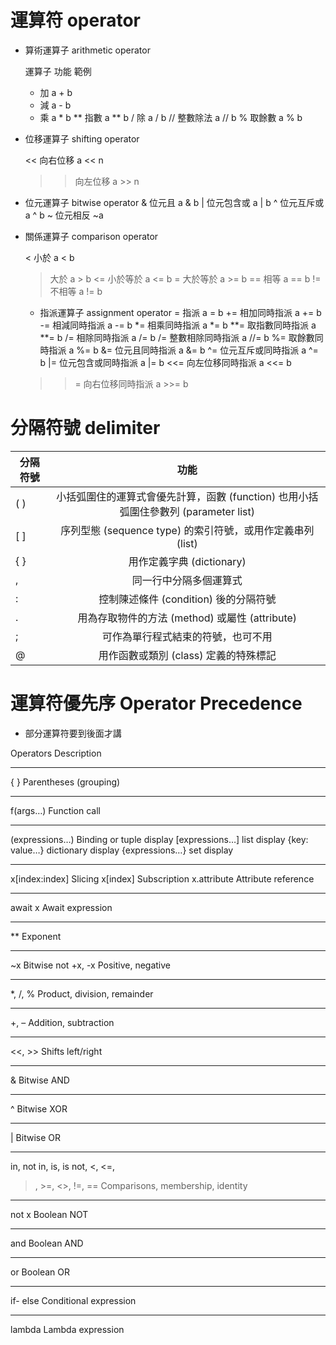 # 運算符 operator
* 算術運算子 arithmetic operator

	運算子	功能	範例
	+	加	a + b
	-	減	a - b
	*	乘	a * b
	**	指數	a ** b
	/	除	a / b
	//	整數除法	a // b
	%	取餘數	a % b

* 位移運算子 shifting operator

	<<	向右位移	a << n
	>>	向左位移	a >> n

* 位元運算子 bitwise operator
	&	位元且	a & b
	|	位元包含或	a | b
	^	位元互斥或	a ^ b
	~	位元相反	~a
	
* 關係運算子 comparison operator

	<	小於	a < b
	>	大於	a > b
	<=	小於等於	a <= b
	>=	大於等於	a >= b
	==	相等	a == b
	!=	不相等	a != b
	
	* 指派運算子 assignment operator
	=	指派	a = b
	+=	相加同時指派	a += b
	-=	相減同時指派	a -= b
	*=	相乘同時指派	a *= b
	**=	取指數同時指派	a **= b
	/=	相除同時指派	a /= b
	/=	整數相除同時指派	a //= b
	%=	取餘數同時指派	a %= b
	&=	位元且同時指派	a &= b
	^=	位元互斥或同時指派	a ^= b
	|=	位元包含或同時指派	a |= b
	<<=	向左位移同時指派	a <<= b
	>>=	向右位移同時指派	a >>= b
	
# 分隔符號 delimiter

|分隔符號	|功能	|
| ---------- | :-----------:  |
|( )	|小括弧圍住的運算式會優先計算，函數 (function) 也用小括弧圍住參數列 (parameter list)	|
|[ ]	|序列型態 (sequence type) 的索引符號，或用作定義串列 (list)	|
|{ }	|用作定義字典 (dictionary)	|
|,	|同一行中分隔多個運算式	|
|:	|控制陳述條件 (condition) 後的分隔符號	|
|.	|用為存取物件的方法 (method) 或屬性 (attribute)	|
|;	|可作為單行程式結束的符號，也可不用	|
|@	|用作函數或類別 (class) 定義的特殊標記	|

# 運算符優先序 Operator Precedence
* 部分運算符要到後面才講

Operators		Description
----------		--------
{ }				Parentheses (grouping)
----------		--------
f(args…)		Function call
----------		--------
(expressions…)	Binding or tuple display
[expressions…]	list display
{key: value…}	dictionary display
{expressions…}	set display
----------		--------
x[index:index]	Slicing
x[index]		Subscription
x.attribute		Attribute reference
----------		--------
await x			Await expression
----------		--------
**				Exponent
----------		--------
~x				Bitwise not
+x, -x			Positive, negative
----------		--------
*, /, %			Product, division, remainder

----------		--------
+, –			Addition, subtraction
----------		--------
<<, >>			Shifts left/right
----------		--------
&				Bitwise AND
----------		--------
^				Bitwise XOR
----------		--------
|				Bitwise OR
----------		--------
in, not in, is,
 is not, <, <=, 
 >, >=,
<>, !=, ==		Comparisons, membership, identity
----------		--------
not x			Boolean NOT
----------		--------
and				Boolean AND
----------		--------
or				Boolean OR
----------		--------
if- else		Conditional expression
----------		--------
lambda			Lambda expression
